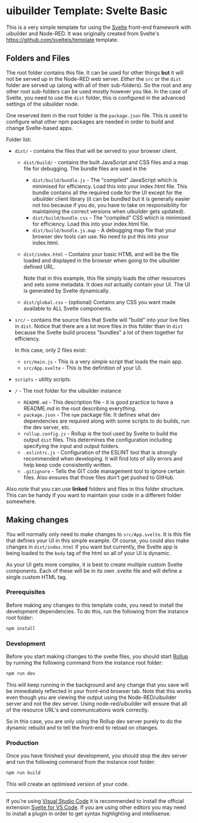 # uibuilder Template: Svelte Basic

This is a very simple template for using the [Svelte](https://svelte.dev/) front-end framework with uibuilder and Node-RED. It was originally created from Svelte's https://github.com/sveltejs/template template.

## Folders and Files

The root folder contains this file. It can be used for other things **but** it will not be served up in the Node-RED web server.
_Either_ the `src` or the `dist` folder are served up (along with all of their sub-folders). So the root and any other root sub-folders
can be used mostly however you like. In the case of Svelte, you need to use the `dist` folder, this is configured in the advanced settings of the uibuilder node.

One reserved item in the root folder is the `package.json` file. This is used to configure what other npm packages are needed in order to build and change Svelte-based apps.

Folder list:

* `dist/` - contains the files that will be served to your browser client.
  
  * `dist/build/` - contains the built JavaScript and CSS files and a map file for debugging. The bundle files are used in the 
    
    * `dist/build/bundle.js` - The "compiled" JavaScript which is minimised for efficiency. Load this into your index.html file. This bundle contains all the required code for the UI except for the uibuilder client library (it can be bundled but it is generally easier not too because if you do, you have to take on responsibility for maintaining the correct versions when uibuilder gets updated).
    * `dist/build/bundle.css` - The "compiled" CSS which is minimised for efficiency. Load this into your index.html file.
    * `dist/build/bundle.js.map` - A debugging map file that your browser dev tools can use. No need to put this into your index.html.
  
  * `dist/index.html` - Contains your basic HTML and will be the file loaded and displayed in the browser when going to the uibuilder defined URL.

    Note that in this example, this file simply loads the other resources and sets some metadata. It does _not_ actually contain your UI. The UI is generated by Svelte dynamically.

  * `dist/global.css` - (optional) Contains any CSS you want made available to ALL Svelte components.

* `src/` - contains the source files that Svelte will "build" into your live files in `dist`. Notice that there are a lot more files in this folder than in `dist` because the Svelte build process "bundles" a lot of them together for efficiency.

    In this case, only 2 files exist:

    * `src/main.js` - This is a very simple script that loads the main app.
    * `src/App.svelte` - This is the definition of your UI.

* `scripts` - utility scripts.

* `/` - The root folder for the uibuilder instance

   * `README.md` - This description file - it is good practice to have a README.md in the root describing everything.
   * `package.json` - The `npm` package file. It defines what dev dependencies are required along with some scripts to do builds, run the dev server, etc.
   * `rollup.config.js` - Rollup is the tool used by Svelte to build the output `dist` files. This determines the configuration including specifying the input and output folders.
   * `.eslintrc.js` - Configuration of the ESLINT tool that is strongly recommended when developing. It will find lots of silly errors and help keep code consistently written.
   * `.gitignore` - Tells the GIT code management tool to ignore certain files. Also ensures that those files don't get pushed to GitHub.

Also note that you can use **linked** folders and files in this folder structure. This can be handy if you want to maintain your code in a different folder somewhere.

## Making changes

You will normally only need to make changes to `src/App.svelte`. It is this file that defines your UI in this simple example. Of course, you could also make changes in `dist/index.html` if you want but currently, the Svelte app is being loaded to the `body` tag of the html so all of your UI is dynamic.

As your UI gets more complex, it is best to create multiple custom Svelte components. Each of these will be in its own .svelte file and will define a single custom HTML tag.

### Prerequisites

Before making any changes to this template code, you need to install the development dependencies. To do this, run the following from the instance root folder:

```bash
npm install
```

### Development

Before you start making changes to the svelte files, you should start [Rollup](https://rollupjs.org) by running the following command from the instance root folder:

```bash
npm run dev
```

This will keep running in the background and any change that you save will be immediately reflected in your front-end browser tab. Note that this works even though you are viewing the output using the Node-RED/uibuilder server and not the dev server. Using node-red/uibuilder will ensure that all of the resource URL's and communications work correctly.

So in this case, you are only using the Rollup dev server purely to do the dynamic rebuild and to tell the front-end to reload on changes.

### Production

Once you have finished your development, you should stop the dev server and run the following command from the instance root folder:

```bash
npm run build
```

This will create an optimised version of your code.

---------

If you're using [Visual Studio Code](https://code.visualstudio.com/) it is recommended to install the official extension [Svelte for VS Code](https://marketplace.visualstudio.com/items?itemName=svelte.svelte-vscode). If you are using other editors you may need to install a plugin in order to get syntax highlighting and intellisense.

